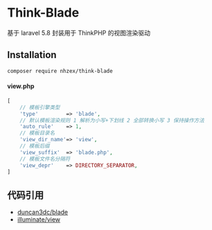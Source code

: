 # Think-Blade
基于 laravel 5.8 封装用于 ThinkPHP 的视图渲染驱动

## Installation
```
composer require nhzex/think-blade
```

#### view.php
```php
[
    // 模板引擎类型
    'type'         => 'blade',
    // 默认模板渲染规则 1 解析为小写+下划线 2 全部转换小写 3 保持操作方法
    'auto_rule'    => 1,
    // 模板目录名
    'view_dir_name'=> 'view',
    // 模板后缀
    'view_suffix'  => 'blade.php',
    // 模板文件名分隔符
    'view_depr'    => DIRECTORY_SEPARATOR,
]
```

## 代码引用
- [duncan3dc/blade](https://github.com/duncan3dc/blade)
- [illuminate/view](https://github.com/illuminate/view)